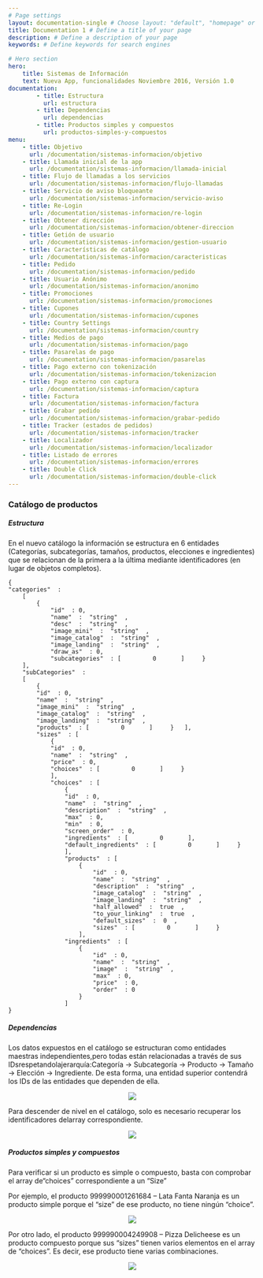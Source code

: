 ```yaml
---
# Page settings
layout: documentation-single # Choose layout: "default", "homepage" or "documentation-archive"
title: Documentation 1 # Define a title of your page
description: # Define a description of your page
keywords: # Define keywords for search engines

# Hero section
hero:
    title: Sistemas de Información
    text: Nueva App, funcionalidades Noviembre 2016, Versión 1.0
documentation:
        - title: Estructura   
          url: estructura   
        - title: Dependencias  
          url: dependencias
        - title: Productos simples y compuestos
          url: productos-simples-y-compuestos
menu:
    - title: Objetivo
      url: /documentation/sistemas-informacion/objetivo
    - title: Llamada inicial de la app
      url: /documentation/sistemas-informacion/llamada-inicial
    - title: Flujo de llamadas a los servicios 
      url: /documentation/sistemas-informacion/flujo-llamadas
    - title: Servicio de aviso bloqueante
      url: /documentation/sistemas-informacion/servicio-aviso
    - title: Re-Login
      url: /documentation/sistemas-informacion/re-login
    - title: Obtener dirección
      url: /documentation/sistemas-informacion/obtener-direccion
    - title: Getión de usuario
      url: /documentation/sistemas-informacion/gestion-usuario
    - title: Características de catálogo
      url: /documentation/sistemas-informacion/caracteristicas
    - title: Pedido
      url: /documentation/sistemas-informacion/pedido
    - title: Usuario Anónimo
      url: /documentation/sistemas-informacion/anonimo
    - title: Promociones
      url: /documentation/sistemas-informacion/promociones
    - title: Cupones
      url: /documentation/sistemas-informacion/cupones
    - title: Country Settings
      url: /documentation/sistemas-informacion/country
    - title: Medios de pago
      url: /documentation/sistemas-informacion/pago
    - title: Pasarelas de pago
      url: /documentation/sistemas-informacion/pasarelas
    - title: Pago externo con tokenización
      url: /documentation/sistemas-informacion/tokenizacion
    - title: Pago externo con captura
      url: /documentation/sistemas-informacion/captura
    - title: Factura
      url: /documentation/sistemas-informacion/factura
    - title: Grabar pedido
      url: /documentation/sistemas-informacion/grabar-pedido
    - title: Tracker (estados de pedidos)
      url: /documentation/sistemas-informacion/tracker
    - title: Localizador
      url: /documentation/sistemas-informacion/localizador
    - title: Listado de errores
      url: /documentation/sistemas-informacion/errores
    - title: Double Click
      url: /documentation/sistemas-informacion/double-click
---
```


### Catálogo de productos  

##### Estructura   
En el nuevo catálogo la información se estructura en 6 entidades (Categorías, subcategorías, tamaños, productos, elecciones e ingredientes) que se relacionan de la primera a la última mediante identificadores (en lugar de objetos completos).

	{   ​ 
	"categories" ​ : 
		[     
			{       ​ 
				"id" ​ : 0,       ​ 
				"name" ​ : ​ "string" ​ ,    
				"desc" ​ : ​ "string" ​ ,       ​ 
				"image_mini" ​ : ​ "string" ​ ,       ​ 
				"image_catalog" ​ : ​ "string" ​ ,       ​ 
				"image_landing" ​ : ​ "string" ​ ,       ​ 
				"draw_as" ​ : 0,       ​ 
				"subcategories" ​ : [         0       ]     }
		],   ​ 
		"subCategories" ​ : 
		[     
			{       ​ 
			"id" ​ : 0,       ​ 
			"name" ​ : ​ "string" ​ ,       ​ 
			"image_mini" ​ : ​ "string" ​ ,       ​ 
			"image_catalog" ​ : ​ "string" ​ ,       ​ 
			"image_landing" ​ : ​ "string" ​ ,       ​ 
			"products" ​ : [         0       ]     }   ],   ​ 
			"sizes" ​ : [     
				{       ​ 
				"id" ​ : 0,       ​ 
				"name" ​ : ​ "string" ​ ,       ​ 
				"price" ​ : 0,       ​ 
				"choices" ​ : [         0       ]     }   
				],   ​ 
				"choices" ​ : [     
					{       ​ 
					"id" ​ : 0,       ​ 
					"name" ​ : ​ "string" ​ ,       ​ 
					"description" ​ : ​ "string" ​ ,       ​ 
					"max" ​ : 0,       ​ 
					"min" ​ : 0,       ​ 
					"screen_order" ​ : 0,       ​ 
					"ingredients" ​ : [         0       ],       ​ 
					"default_ingredients" ​ : [         0       ]     }   
					],   ​ 
					"products" ​ : [     
						{ ​ 
							"id" ​ : 0,       ​ 
							"name" ​ : ​ "string" ​ ,       ​ 
							"description" ​ : ​ "string" ​ ,       ​ 
							"image_catalog" ​ : ​ "string" ​ ,       ​ 
							"image_landing" ​ : ​ "string" ​ ,       ​ 
							"half_allowed" ​ : ​ true ​ ,       ​ 
							"to_your_linking" ​ : ​ true ​ ,       ​ 
							"default_sizes" ​ : ​ 0 ​ ,       ​ 
							"sizes" ​ : [         0       ]     }   
						],   ​ 
					"ingredients" ​ : [     
						{       ​ 
							"id" ​ : 0,       ​ 
							"name" ​ : ​ "string" ​ ,       ​ 
							"image" ​ : ​ "string" ​ ,       ​ 
							"max" ​ : 0,       ​ 
							"price" ​ : 0,       ​ 
							"order" ​ : 0     
						}   
					] 
	}

##### Dependencias 

Los datos expuestos en el catálogo se estructuran como entidades maestras independientes,pero todas están relacionadas a través de sus IDsrespetandolajerarquía:Categoría → Subcategoría → Producto → Tamaño → Elección → Ingrediente. De esta forma, una entidad superior contendrá los IDs de las entidades que dependen de ella.

<p style="text-align: center;">
	<img src="/dox-theme/assets/images/docs/sistemas-informacion/14.png"/>
</p>

Para descender de nivel en el catálogo, solo es necesario recuperar los identificadores delarray               correspondiente.

<p style="text-align: center;">
	<img src="/dox-theme/assets/images/docs/sistemas-informacion/15.png"/>
</p>

##### Productos simples y compuestos

Para verificar si un producto es simple o compuesto, basta con comprobar el array de“choices”                correspondiente a un “Size”

Por ejemplo, el producto 999990001261684 – Lata Fanta Naranja es un producto simple porque el “size” de ese producto, no tiene ningún “choice”.

<p style="text-align: center;">
	<img src="/dox-theme/assets/images/docs/sistemas-informacion/16.png"/>
</p>

Por otro lado, el producto 999990004249908 – Pizza Delicheese es un producto compuesto porque sus “sizes” tienen varios elementos en el array de “choices”. Es decir, ese producto tiene varias combinaciones. 

<p style="text-align: center;">
	<img src="/dox-theme/assets/images/docs/sistemas-informacion/17.png"/>
</p>